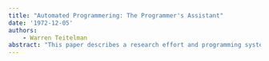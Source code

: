 ```yaml
---
title: "Automated Programmering: The Programmer's Assistant"
date: '1972-12-05'
authors: 
    - Warren Teitelman
abstract: "This paper describes a research effort and programming system designed to facilitate the production of programs. Unlike automated programming, which focuses on developing systems that write programs, automated programmering involves developing systems which automate (or at least greatly facilitate) those tasks that a programmer performs other than writing programs: e.g., repairing syntactical errors to get programs to run in the first place, generating test cases, making tentative changes, retesting, undoing changes, reconfiguring, massive edits, et al., plus repairing and recovering from mistakes made during the above. When the system in which the programmer is operating is cooperative and helpful with respect to these activities, the programmer can devote more time and energy to the task of programming itself, i.e., to conceptualizing, designing and implementing. Consequently, he can be more ambitious, and more productive."
---
```


